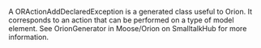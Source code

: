 A ORActionAddDeclaredException is a generated class useful to Orion. It corresponds to an action that can be performed on a type of model element. See OrionGenerator in Moose/Orion on SmalltalkHub for more information.